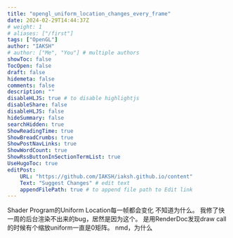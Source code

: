 ```yaml
---
title: "opengl_uniform_location_changes_every_frame"
date: 2024-02-29T14:44:37Z
# weight: 1
# aliases: ["/first"]
tags: ["OpenGL"]
author: "IAKSH"
# author: ["Me", "You"] # multiple authors
showToc: false
TocOpen: false
draft: false
hidemeta: false
comments: false
description: ""
disableHLJS: true # to disable highlightjs
disableShare: false
disableHLJS: false
hideSummary: false
searchHidden: true
ShowReadingTime: true
ShowBreadCrumbs: true
ShowPostNavLinks: true
ShowWordCount: true
ShowRssButtonInSectionTermList: true
UseHugoToc: true
editPost:
    URL: "https://github.com/IAKSH/iaksh.github.io/content"
    Text: "Suggest Changes" # edit text
    appendFilePath: true # to append file path to Edit link
---
```


Shader Program的Uniform Location每一帧都会变化
不知道为什么。
我修了快一周的后台渲染不出来的bug，居然是因为这个。
是用RenderDoc发现draw call的时候有个缩放uniform一直是0矩阵。
nmd，为什么